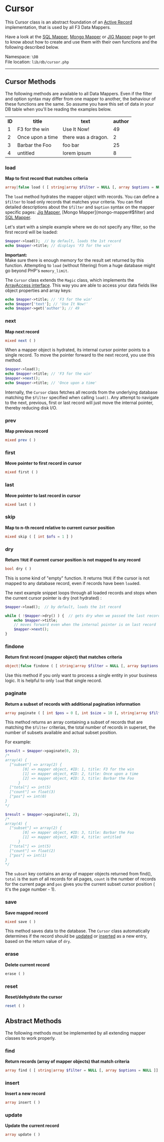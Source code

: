 # Cursor

This Cursor class is an abstract foundation of an [Active Record](http://en.wikipedia.org/wiki/Active_Record "Wikipedia :: Active record pattern") implementation, that is used by all F3 Data Mappers.

Have a look at the [SQL Mapper](sql-mapper), [Mongo Mapper](mongo-mapper) or [JIG Mapper](jig-mapper) page to get to know about how to create and use them with their own functions and the following described below.


Namespace: `\DB` <br>
File location: `lib/db/cursor.php`

---

## Cursor Methods

The following methods are available to all Data Mappers. Even if the filter and option syntax may differ from one mapper to another,
the behaviour of these functions are the same. So assume you have this set of data in your DB table when you'll be reading the examples below.

<table class="table table-bordered table-condensed table-striped">
<tr>
    <th>ID</th>
    <th>title</th>
    <th>text</th>
    <th>author</th>
</tr>
<tr>
    <td>1</td>
    <td>F3 for the win</td>
    <td>Use It Now!</td>
    <td>49</td>
</tr>
<tr>
    <td>2</td>
    <td>Once upon a time</td>
    <td>there was a dragon.</td>
    <td>2</td>
</tr>
<tr>
    <td>3</td>
    <td>Barbar the Foo</td>
    <td>foo bar</td>
    <td>25</td>
</tr>
<tr>
    <td>4</td>
    <td>untitled</td>
    <td>lorem ipsum</td>
    <td>8</td>
</tr>
</table>

### load

**Map to first record that matches criteria**

```php
array|false load ( [ string|array $filter = NULL [, array $options = NULL ]] )
```

The `load` method hydrates the mapper object with records. You can define a `$filter` to load only records that matches your criteria.
You can find detailed descriptions about the `$filter` and `$option` syntax on the mapper specific pages: [Jig Mapper](jig-mapper#$filter), [Mongo Mapper](mongo-mapper#$filter) and [SQL Mapper](sql-mapper#$filter).

Let's start with a simple example where we do not specify any filter, so the first record will be loaded:

```php
$mapper->load();  // by default, loads the 1st record
echo $mapper->title; // displays 'F3 for the win'
```

<div class="alert alert-warning">
    <strong>Important:</strong><br>
    Make sure there is enough memory for the result set returned by this function. Attempting to <code>load</code> (without filtering) from a huge database might go beyond PHP's <code>memory_limit</code>.
</div>

The `Cursor` class extends the `Magic` class, which implements the [ArrayAccess interface](http://php.net/manual/en/class.arrayaccess.php "PHP Manual :: ArrayAccess").
This way you are able to access your data fields like object properties and array keys:

```php
echo $mapper->title; // 'F3 for the win'
echo $mapper['text']; // 'Use It Now!'
echo $mapper->get('author'); // 49
```

### next

**Map next record**

```php
mixed next ( )
```

When a mapper object is hydrated, its internal cursor pointer points to a single record. To move the pointer forward to the next record, you use this method.

```php
$mapper->load();
echo $mapper->title; // 'F3 for the win'
$mapper->next();
echo $mapper->title; // 'Once upon a time'
```

Internally, the `Cursor` class fetches all records from the underlying database matching the `$filter` specified when calling `load()`. Any attempt to navigate to the next, previous, first or last record will just move the internal pointer, thereby reducing disk I/O.

### prev

**Map previous record**

```php
mixed prev ( )
```

### first

**Move pointer to first record in cursor**

```php
mixed first ( )
```

### last

**Move pointer to last record in cursor**

```php
mixed last ( )
```

### skip

**Map to n-th record relative to current cursor position**

```php
mixed skip ( [ int $ofs = 1 ] )
```

### dry

**Return `TRUE` if current cursor position is not mapped to any record**

```php
bool dry ( )
```

This is some kind of "empty" function. It returns `TRUE` if the cursor is not mapped to any database record, even if records have been `load`ed.

The next example snippet loops through all loaded records and stops when the current cursor pointer is dry (not hydrated) :

```php
$mapper->load();  // by default, loads the 1st record

while ( !$mapper->dry() ) {  // gets dry when we passed the last record
    echo $mapper->title;
    // moves forward even when the internal pointer is on last record
    $mapper->next();
}
```

### findone

**Return first record (mapper object) that matches criteria**

```php
object|false findone ( [ string|array $filter = NULL [, array $options = NULL [, int $ttl = 0 ]]] )
```

Use this method if you only want to process a single entity in your business logic. It is helpful to only `load` that single record.

### paginate

**Return a subset of records with additional pagination information**

```php
array paginate ( [ int $pos = 0 [, int $size = 10 [, string|array $filter = NULL [, array $options = NULL ]]]] )
```

This method returns an array containing a subset of records that are matching the `$filter` criterias,
the total number of records in superset, the number of subsets available and actual subset position.

For example:

```php
$result = $mapper->paginate(0, 2);
/*
array(4) {
  ["subset"] => array(2) {
        [0] => mapper object, #ID: 1, title: F3 for the win
        [1] => mapper object, #ID: 2, title: Once upon a time
        [2] => mapper object, #ID: 3, title: Barbar the Foo
      }
  ["total"] => int(5)
  ["count"] => float(3)
  ["pos"] => int(0)
}
*/

$result = $mapper->paginate(1, 2);
/*
array(4) {
  ["subset"] => array(2) {
        [0] => mapper object, #ID: 3, title: Barbar the Foo
        [1] => mapper object, #ID: 4, title: untitled
      }
  ["total"] => int(5)
  ["count"] => float(2)
  ["pos"] => int(1)
}
*/

```

The `subset` key contains an array of mapper objects returned from find(), `total` is the sum of all records for all pages, `count` is the number of records for the current page and `pos` gives you the current subset cursor position ( it's the page number - 1).


### save

**Save mapped record**

```php
mixed save ( )
```

This method saves data to the database. The `Cursor` class automatically determines if the record should be [updated](cursor#update) or [inserted](cursor#insert) as a new entry, based on the return value of `dry`.

### erase

**Delete current record**

```php
erase ( )
```

### reset

**Reset/dehydrate the cursor**

```php
reset ( )
```


## Abstract Methods

The following methods must be implemented by all extending mapper classes to work properly.

### find

**Return records (array of mapper objects) that match criteria**

```php
array find ( [ string|array $filter = NULL [, array $options = NULL ]] )
```


### insert

**Insert a new record**

```php
array insert ( )
```


### update

**Update the current record**

```php
array update ( )
```
